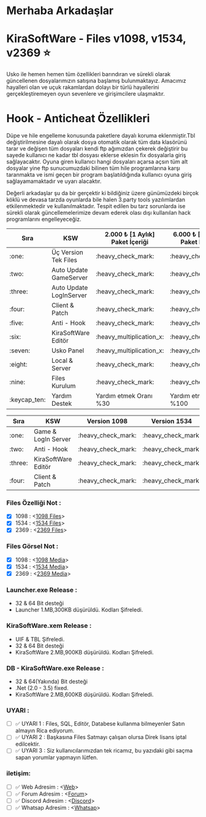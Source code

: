 # Merhaba Arkadaşlar #

# KiraSoftWare - Files v1098, v1534, v2369 ⭐

Usko ile hemen hemen tüm özellikleri barındıran ve sürekli olarak güncellenen dosyalarımızın satışına başlamış bulunmaktayız.
Amacımız hayalleri olan ve uçuk rakamlardan dolayı bir türlü hayallerini gerçekleştiremeyen oyun sevenlere ve girişimcilere ulaşmaktır.

# Hook - Anticheat Özellikleri #
Düpe ve hile engelleme konusunda paketlere dayalı koruma eklenmiştir.Tbl değiştirilmesine dayalı olarak dosya otomatik olarak tüm data klasörünü tarar ve değişen tüm dosyaları kendi ftp ağımızdan çekerek değiştirir bu sayede kullanıcı ne kadar tbl dosyası eklerse eklesin fix dosyalarla giriş sağlayacaktır.
Oyuna giren kullanıcı hangi dosyaları açarsa açsın tüm alt dosyalar yine ftp sunucumuzdaki bilinen tüm hile programlarına karşı taranmakta ve ismi geçen bir program başlatıldığında kullanıcı oyuna giriş sağlayamamaktadır ve uyarı alacaktır.

Değerli arkadaşlar şu da bir gerçektir ki bildiğiniz üzere günümüzdeki birçok köklü ve devasa tarzda oyunlarda bile halen 3.party tools yazılımlardan etkilenmektedir ve kullanılmaktadır.
Tespit edilen bu tarz sorunlarda ise sürekli olarak güncellemelerimize devam ederek olası dışı kullanılan hack programlarını engelleyeceğiz.


<table>
	<thead>
		<tr>
			<th>Sıra</th>
			<th>KSW</th>
			<th>2.000 ₺ [1 Aylık] Paket İçeriği</th>
			<th>6.000 ₺ [Süresiz] Paket İçeriği</th>
		</tr>
	</thead>
<tbody>
<tr>
	<td>:one:</td>
	<td>Üç Version Tek Files</td>
	<td>:heavy_check_mark:</td>
	<td>:heavy_check_mark:</td>
</tr>	
<tr>
	<td>:two:</td>
	<td>Auto Update GameServer</td>
	<td>:heavy_check_mark:</td>
	<td>:heavy_check_mark:</td>
</tr>
<tr>
	<td>:three:</td>
	<td>Auto Update LogInServer</td>
	<td>:heavy_check_mark:</td>
	<td>:heavy_check_mark:</td>
</tr>	
<tr>
	<td>:four:</td>
	<td>Client & Patch</td>
	<td>:heavy_check_mark:</td>
	<td>:heavy_check_mark:</td>
</tr>	
<tr>
	<td>:five:</td>
	<td>Anti - Hook</td>
	<td>:heavy_check_mark:</td>
	<td>:heavy_check_mark:</td>
</tr>		
<tr>
	<td>:six:</td>
	<td>KiraSoftWare Editör</td>
	<td>:heavy_multiplication_x:</td>
	<td>:heavy_check_mark:</td>
</tr>    
<tr>
	<td>:seven:</td>
	<td>Usko Panel</td>
	<td>:heavy_multiplication_x:</td>
	<td>:heavy_check_mark:</td>
</tr>   
<tr>
	<td>:eight:</td>
	<td>Local & Server</td>
	<td>:heavy_check_mark:</td>
	<td>:heavy_check_mark:</td>
</tr>    
<tr>
	<td>:nine:</td>
	<td>Files Kurulum</td>
	<td>:heavy_check_mark:</td>
	<td>:heavy_check_mark:</td>
</tr>  
<tr>
	<td>:keycap_ten:</td>
	<td>Yardım Destek</td>
	<td>Yardım etmek Oranı %30 </td>
	<td>Yardım etmek Oranı %100 </td>
</tr>  	
</tbody>
</table>

<table>
	<thead>
		<tr>
			<th>Sıra</th>
			<th>KSW</th>
			<th>Version 1098</th>
			<th>Version 1534</th>
			<th>Version 2369</th>
			<th>Version 2383</th>
			<th>Version 2416</th>
			<th>Version 2515</th>
		</tr>
	</thead>
<tbody>
<tr>
	<td>:one:</td>
	<td>Game & LogIn Server </td>
	<td>:heavy_check_mark:</td>
	<td>:heavy_check_mark:</td>
	<td>:heavy_check_mark:</td>
	<td>:heavy_check_mark:</td>
	<td>:heavy_check_mark:</td>
	<td>:heavy_check_mark:</td>
</tr>	
<tr>
	<td>:two:</td>
	<td>Anti - Hook </td>
	<td>:heavy_check_mark:</td>
	<td>:heavy_check_mark:</td>
	<td>:heavy_check_mark:</td>
	<td>:Yakında:</td>
	<td>:Yakında:</td>
	<td>:Yakında:</td>
</tr>
<tr>
	<td>:three:</td>
	<td>KiraSoftWare Editör </td>
	<td>:heavy_check_mark:</td>
	<td>:heavy_check_mark:</td>
	<td>:heavy_check_mark:</td>
	<td>:heavy_check_mark:</td>
	<td>:heavy_check_mark:</td>
	<td>:heavy_check_mark:</td>
</tr>	
<tr>
	<td>:four:</td>
	<td>Client & Patch</td>
	<td>:heavy_check_mark:</td>
	<td>:heavy_check_mark:</td>
	<td>:heavy_check_mark:</td>
	<td>:heavy_check_mark:</td>
	<td>:heavy_check_mark:</td>
	<td>:heavy_check_mark:</td>
</tr>	   	
</tbody>
</table>

### Files Özelliği Not :
- [X] 1098  : <[1098 Files](https://github.com/KiraAmora61/KiraSoftWare-files-Update/blob/main/1098.md)>
- [X] 1534  : <[1534 Files](https://github.com/KiraAmora61/KiraSoftWare-files-Update/blob/main/1534.md)>
- [X] 2369  : <[2369 Files](https://github.com/KiraAmora61/KiraSoftWare-files-Update/blob/main/2369.md)>

### Files Görsel Not : 
- [X] 1098  : <[1098 Media](https://forum.kiraguard.com/index.php?media/categories/1098-koserver.1/)>
- [X] 1534  : <[1534 Media](https://forum.kiraguard.com/index.php?media/categories/1534-koserver.2/)>
- [X] 2369  : <[2369 Media](https://forum.kiraguard.com/index.php?media/categories/2369-koserver.3/)>

### Launcher.exe Release :
- 32 & 64 Bit desteği
- Launcher 1.MB,300KB düşürüldü. Kodları Şifreledi.

### KiraSoftWare.xem Release :
- UIF & TBL Şifreledi.
- 32 & 64 Bit desteği
- KiraSoftWare 2.MB,900KB düşürüldü. Kodları Şifreledi.

### DB - KiraSoftWare.exe Release :
- 32 & 64(Yakında) Bit desteği
- .Net (2.0 - 3.5) fixed.
- KiraSoftWare 2.MB,600KB düşürüldü. Kodları Şifreledi.
  
### UYARI : 
- [ ] :white_check_mark: UYARI 1 : Files, SQL, Editör, Databese kullanma bilmeyenler Satın almayın Rica ediyorum.
- [ ] :white_check_mark: UYARI 2 : Başkasına Files Satmayı çalışan olursa Direk lisans iptal edilcektir.
- [ ] :white_check_mark: UYARI 3 : Siz kullanıcılarımızdan tek ricamız, bu yazıdaki gibi saçma sapan yorumlar yapmayın lütfen.

### iletişim:
- [ ] :white_check_mark: Web Adresim     : <[Web](https://kiraguard.com)>
- [ ] :white_check_mark: Forum Adresim   : <[Forum](https://forum.kiraguard.com/index.php)>
- [ ] :white_check_mark: Discord Adresim : <[Discord](https://discord.gg/bDAG2mNqgb)>
- [ ] :white_check_mark: Whatsap Adresim : <[Whatsap](https://api.whatsapp.com/send/?phone=905411599404&text&type=phone_number&app_absent=0)>
